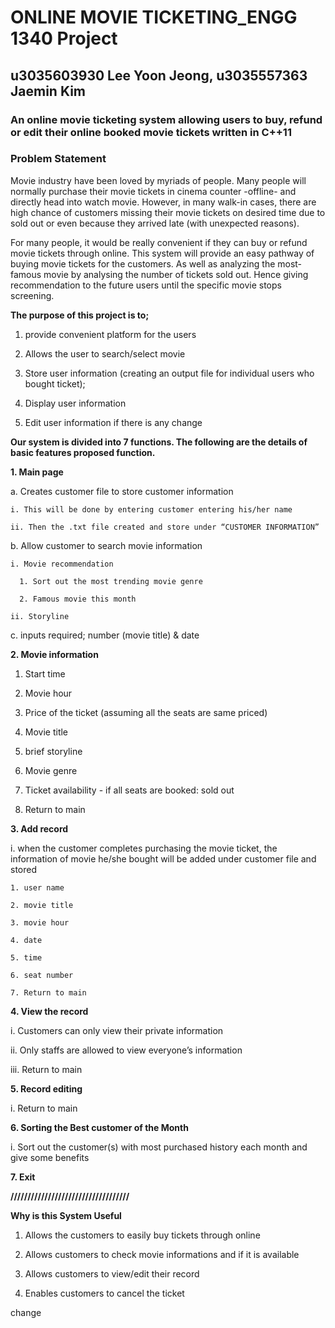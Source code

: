 # ONLINE MOVIE TICKETING_ENGG 1340 Project

## u3035603930 Lee Yoon Jeong,      u3035557363 Jaemin Kim

### An online movie ticketing system allowing users to buy, refund or edit their online booked movie tickets written in C++11


### Problem Statement

 Movie industry have been loved by myriads of people. Many people will normally purchase their movie tickets in cinema counter -offline- and directly head into watch movie. However, in many walk-in cases, there are high chance of customers missing their movie tickets on desired time due to sold out or even because they arrived late (with unexpected reasons). 
 
For many people, it would be really convenient if they can buy or refund movie tickets through online. This system will provide an easy pathway of buying movie tickets for the customers. As well as analyzing the most-famous movie by analysing the number of tickets sold out. Hence giving recommendation to the future users until the specific movie stops screening. 

**The purpose of this project is to;**

1. provide convenient platform for the users

2. Allows the user to search/select movie 

3. Store user information (creating an output file for individual users who bought ticket);

4. Display user information 

5. Edit user information if there is any change

**Our system is divided into 7 functions. The following are the details of basic features proposed function.**

**1. Main page**
  
  a. Creates customer file to store customer information
    
    i. This will be done by entering customer entering his/her name
    
    ii. Then the .txt file created and store under “CUSTOMER INFORMATION” 
  
  b. Allow customer to search movie information
    
    i. Movie recommendation
      
      1. Sort out the most trending movie genre
      
      2. Famous movie this month

    ii. Storyline
  
  c. inputs required; number (movie title) & date

**2. Movie information**
  
  1. Start time 
  
  2. Movie hour
  
  3. Price of the ticket (assuming all the seats are same priced)
  
  4. Movie title 
  
  5. brief storyline
  
  6. Movie genre
  
  7. Ticket availability - if all seats are booked: sold out
  
  8. Return to main

**3. Add record**
  
  i. when the customer completes purchasing the movie ticket, the information of movie he/she bought will be added under customer file and stored
    
    1. user name
    
    2. movie title
    
    3. movie hour
    
    4. date
    
    5. time
    
    6. seat number 
    
    7. Return to main

**4. View the record**
  
  i. Customers can only view their private information 
  
  ii. Only staffs are allowed to view everyone’s information
  
  iii. Return to main

**5. Record editing**
  
  i. Return to main

**6. Sorting the Best customer of the Month**
  
  i. Sort out the customer(s) with most purchased history each month and give some benefits

**7. Exit**

**///////////////////////////////////**

**Why is this System Useful** 

1. Allows the customers to easily buy tickets through online

2. Allows customers to  check movie informations and if it is available

3. Allows customers to view/edit their record

4. Enables customers to cancel the ticket

 
change
